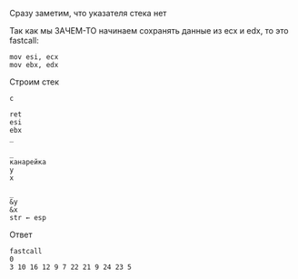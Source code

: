 Сразу заметим, что указателя стека нет

Так как мы ЗАЧЕМ-ТО начинаем сохранять данные из ecx и edx, то это fastcall:
```
mov esi, ecx
mov ebx, edx

```

Строим стек
```shell
c

ret
esi
ebx
_

_
канарейка
y
x

_
&y
&x
str ← esp
```

Ответ
```
fastcall
0
3 10 16 12 9 7 22 21 9 24 23 5
```
